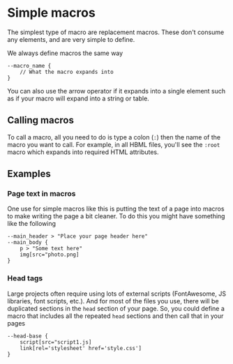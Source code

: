 # Simple macros

The simplest type of macro are replacement macros. These don't consume any elements, and are very simple to define.

We always define macros the same way
```hbml
--macro_name {
    // What the macro expands into
}
```

You can also use the arrow operator if it expands into a single element such as if your macro will expand into a string or table.

## Calling macros

To call a macro, all you need to do is type a colon (`:`) then the name of the macro you want to call. For example, in all HBML files, you'll see the `:root` macro which expands into required HTML attributes.

## Examples

### Page text in macros

One use for simple macros like this is putting the text of a page into macros to make writing the page a bit cleaner. To do this you might have something like the following

```hbml
--main_header > "Place your page header here"
--main_body {
    p > "Some text here"
    img[src="photo.png]
}
```

### Head tags

Large projects often require using lots of external scripts (FontAwesome, JS libraries, font scripts, etc.). And for most of the files you use, there will be duplicated sections in the `head` section of your page. So, you could define a macro that includes all the repeated `head` sections and then call that in your pages

```hbml
--head-base {
    script[src="script1.js]
    link[rel='stylesheet' href='style.css']
}
```

